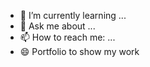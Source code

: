 - 🌱 I’m currently learning ...
- 💬 Ask me about ...
- 📫 How to reach me: ...
- 😄 Portfolio to show my work


